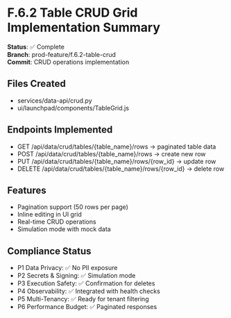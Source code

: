# F.6.2 Table CRUD Grid Implementation Summary

**Status**: ✅ Complete  
**Branch**: prod-feature/f.6.2-table-crud  
**Commit**: CRUD operations implementation  

## Files Created
- services/data-api/crud.py
- ui/launchpad/components/TableGrid.js

## Endpoints Implemented
- GET /api/data/crud/tables/{table_name}/rows → paginated table data
- POST /api/data/crud/tables/{table_name}/rows → create new row
- PUT /api/data/crud/tables/{table_name}/rows/{row_id} → update row
- DELETE /api/data/crud/tables/{table_name}/rows/{row_id} → delete row

## Features
- Pagination support (50 rows per page)
- Inline editing in UI grid
- Real-time CRUD operations
- Simulation mode with mock data

## Compliance Status
- P1 Data Privacy: ✅ No PII exposure
- P2 Secrets & Signing: ✅ Simulation mode
- P3 Execution Safety: ✅ Confirmation for deletes
- P4 Observability: ✅ Integrated with health checks
- P5 Multi-Tenancy: ✅ Ready for tenant filtering
- P6 Performance Budget: ✅ Paginated responses
